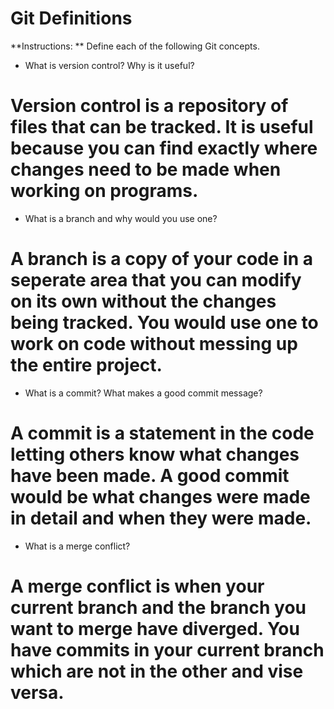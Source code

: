 # Git Definitions

**Instructions: ** Define each of the following Git concepts.

* What is version control?  Why is it useful?
# Version control is a repository of files that can be tracked. It is useful because you can find exactly where changes need to be made when working on programs.

* What is a branch and why would you use one?
# A branch is a copy of your code in a seperate area that you can modify on its own without the changes being tracked. You would use one to work on code without messing up the entire project. 

* What is a commit? What makes a good commit message?
# A commit is a statement in the code letting others know what changes have been made. A good commit would be what changes were made in detail and when they were made. 

* What is a merge conflict?
# A merge conflict is when your current branch and the branch you want to merge have diverged. You have commits in your current branch which are not in the other and vise versa. 
